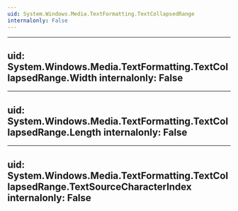 ```yaml
---
uid: System.Windows.Media.TextFormatting.TextCollapsedRange
internalonly: False
---
```


---
uid: System.Windows.Media.TextFormatting.TextCollapsedRange.Width
internalonly: False
---

---
uid: System.Windows.Media.TextFormatting.TextCollapsedRange.Length
internalonly: False
---

---
uid: System.Windows.Media.TextFormatting.TextCollapsedRange.TextSourceCharacterIndex
internalonly: False
---
